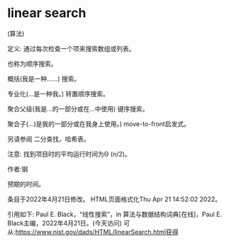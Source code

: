 # linear search


(算法)



定义:
通过每次检查一个项来搜索数组或列表。



也称为顺序搜索。



概括(我是一种……)
搜索。



专业化(…是一种我。)
转置顺序搜索。



聚合父级(我是…的一部分或在…中使用)
键序搜索。



聚合子(…)是我的一部分或在我身上使用。)
move-to-front启发式。



另请参阅
二分查找，哈希表。



注意:
找到项目时的平均运行时间为Θ (n/2)。


作者:钢


预期的时间。








条目于2022年4月21日修改。
HTML页面格式化Thu Apr 21 14:52:02 2022。



引用如下:
Paul E. Black，“线性搜索”，in
算法与数据结构词典[在线]，Paul E. Black主编，2022年4月21日。(今天访问)
可从:https://www.nist.gov/dads/HTML/linearSearch.html获得